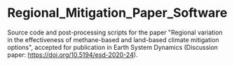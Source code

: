 # Regional_Mitigation_Paper_Software
Source code and post-processing scripts for the paper "Regional variation in the effectiveness of methane-based and land-based climate mitigation options", accepted for publication in Earth System Dynamics (Discussion paper: https://doi.org/10.5194/esd-2020-24). 
